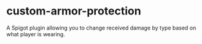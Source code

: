 # custom-armor-protection
A Spigot plugin allowing you to change received damage by type based on what player is wearing.
